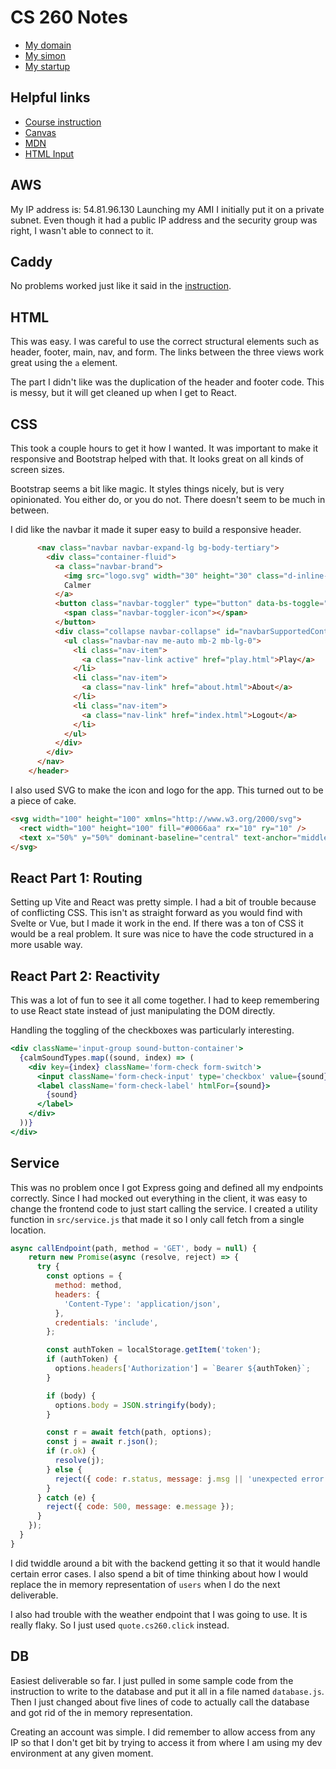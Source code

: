 # CS 260 Notes

- [My domain](https://byucsstudent.click)
- [My simon](https://simon.byucsstudent.click)
- [My startup](https://startup.byucsstudent.click)

## Helpful links

- [Course instruction](https://github.com/webprogramming260)
- [Canvas](https://byu.instructure.com)
- [MDN](https://developer.mozilla.org)
- [HTML Input](https://codepen.io/leesjensen/pen/dyVdNej)
## AWS

My IP address is: 54.81.96.130
Launching my AMI I initially put it on a private subnet. Even though it had a public IP address and the security group was right, I wasn't able to connect to it.

## Caddy

No problems worked just like it said in the [instruction](https://github.com/webprogramming260/.github/blob/main/profile/webServers/https/https.md).

## HTML

This was easy. I was careful to use the correct structural elements such as header, footer, main, nav, and form. The links between the three views work great using the `a` element.

The part I didn't like was the duplication of the header and footer code. This is messy, but it will get cleaned up when I get to React.

## CSS

This took a couple hours to get it how I wanted. It was important to make it responsive and Bootstrap helped with that. It looks great on all kinds of screen sizes.

Bootstrap seems a bit like magic. It styles things nicely, but is very opinionated. You either do, or you do not. There doesn't seem to be much in between.

I did like the navbar it made it super easy to build a responsive header.

```html
      <nav class="navbar navbar-expand-lg bg-body-tertiary">
        <div class="container-fluid">
          <a class="navbar-brand">
            <img src="logo.svg" width="30" height="30" class="d-inline-block align-top" alt="" />
            Calmer
          </a>
          <button class="navbar-toggler" type="button" data-bs-toggle="collapse" data-bs-target="#navbarSupportedContent">
            <span class="navbar-toggler-icon"></span>
          </button>
          <div class="collapse navbar-collapse" id="navbarSupportedContent">
            <ul class="navbar-nav me-auto mb-2 mb-lg-0">
              <li class="nav-item">
                <a class="nav-link active" href="play.html">Play</a>
              </li>
              <li class="nav-item">
                <a class="nav-link" href="about.html">About</a>
              </li>
              <li class="nav-item">
                <a class="nav-link" href="index.html">Logout</a>
              </li>
            </ul>
          </div>
        </div>
      </nav>
    </header>
```

I also used SVG to make the icon and logo for the app. This turned out to be a piece of cake.

```html
<svg width="100" height="100" xmlns="http://www.w3.org/2000/svg">
  <rect width="100" height="100" fill="#0066aa" rx="10" ry="10" />
  <text x="50%" y="50%" dominant-baseline="central" text-anchor="middle" font-size="72" font-family="Arial" fill="white">C</text>
</svg>
```

## React Part 1: Routing

Setting up Vite and React was pretty simple. I had a bit of trouble because of conflicting CSS. This isn't as straight forward as you would find with Svelte or Vue, but I made it work in the end. If there was a ton of CSS it would be a real problem. It sure was nice to have the code structured in a more usable way.

## React Part 2: Reactivity

This was a lot of fun to see it all come together. I had to keep remembering to use React state instead of just manipulating the DOM directly.

Handling the toggling of the checkboxes was particularly interesting.

```jsx
<div className='input-group sound-button-container'>
  {calmSoundTypes.map((sound, index) => (
    <div key={index} className='form-check form-switch'>
      <input className='form-check-input' type='checkbox' value={sound} id={sound} onChange={() => togglePlay(sound)} checked={selectedSounds.includes(sound)}></input>
      <label className='form-check-label' htmlFor={sound}>
        {sound}
      </label>
    </div>
  ))}
</div>
```

## Service

This was no problem once I got Express going and defined all my endpoints correctly. Since I had mocked out everything in the client, it was easy to change the frontend code to just start calling the service. I created a utility function in `src/service.js` that made it so I only call fetch from a single location.

```js
async callEndpoint(path, method = 'GET', body = null) {
    return new Promise(async (resolve, reject) => {
      try {
        const options = {
          method: method,
          headers: {
            'Content-Type': 'application/json',
          },
          credentials: 'include',
        };

        const authToken = localStorage.getItem('token');
        if (authToken) {
          options.headers['Authorization'] = `Bearer ${authToken}`;
        }

        if (body) {
          options.body = JSON.stringify(body);
        }

        const r = await fetch(path, options);
        const j = await r.json();
        if (r.ok) {
          resolve(j);
        } else {
          reject({ code: r.status, message: j.msg || 'unexpected error' });
        }
      } catch (e) {
        reject({ code: 500, message: e.message });
      }
    });
  }
}
```

I did twiddle around a bit with the backend getting it so that it would handle certain error cases. I also spend a bit of time thinking about how I would replace the in memory representation of `users` when I do the next deliverable.

I also had trouble with the weather endpoint that I was going to use. It is really flaky. So I just used `quote.cs260.click` instead.

## DB

Easiest deliverable so far. I just pulled in some sample code from the instruction to write to the database and put it all in a file named `database.js`. Then I just changed about five lines of code to actually call the database and got rid of the in memory representation.

Creating an account was simple. I did remember to allow access from any IP so that I don't get bit by trying to access it from where I am using my dev environment at any given moment.
